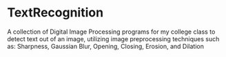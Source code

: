 # TextRecognition
A collection of Digital Image Processing programs for my college class to detect text out of an image, utilizing image preprocessing techniques such as:  Sharpness, Gaussian Blur, Opening, Closing, Erosion, and Dilation
